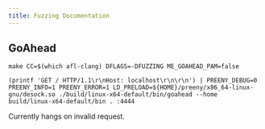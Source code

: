 ```yaml
---
title: Fuzzing Documentation
---
```


## GoAhead

```
make CC=$(which afl-clang) DFLAGS=-DFUZZING ME_GOAHEAD_PAM=false

(printf 'GET / HTTP/1.1\r\nHost: localhost\r\n\r\n') | PREENY_DEBUG=0 PREENY_INFO=1 PREENY_ERROR=1 LD_PRELOAD=${HOME}/preeny/x86_64-linux-gnu/desock.so ./build/linux-x64-default/bin/goahead --home build/linux-x64-default/bin . :4444
```

Currently hangs on invalid request.
